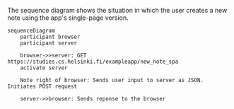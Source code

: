 The sequence diagram shows the situation in which the user creates a new note using the app's single-page version.

```mermaid
sequenceDiagram
    participant browser
    participant server

    browser->>server: GET https://studies.cs.helsinki.fi/exampleapp/new_note_spa
    activate server
    
    Note right of browser: Sends user input to server as JSON. Initiates POST request

    server->>browser: Sends reponse to the browser
```